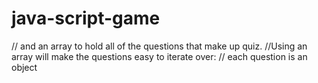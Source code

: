 # java-script-game

// and an array to hold all of the questions that make up  quiz.
//Using an array will make the questions easy to iterate over:
// each question is an object